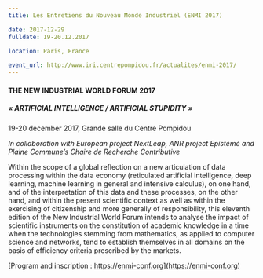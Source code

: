 ```yaml
---
title: Les Entretiens du Nouveau Monde Industriel (ENMI 2017)

date: 2017-12-29
fulldate: 19-20.12.2017

location: Paris, France

event_url: http://www.iri.centrepompidou.fr/actualites/enmi-2017/
---
```


#### THE NEW INDUSTRIAL WORLD FORUM 2017



##### « ARTIFICIAL INTELLIGENCE / ARTIFICIAL STUPIDITY »

19-20 december 2017, Grande salle du Centre Pompidou

*In collaboration with European project NextLeap, ANR project Epistémè and Plaine Commune’s Chaire de Recherche Contributive*


Within the scope of a global reflection on a new articulation of data processing within the data economy (reticulated artificial intelligence, deep learning, machine learning in general and intensive calculus), on one hand, and of the interpretation of this data and these processes, on the other hand, and within the present scientific context as well as within the exercising of citizenship and more generally of responsibility, this eleventh edition of the New Industrial World Forum intends to analyse the impact of scientific instruments on the constitution of academic knowledge in a time when the technologies stemming from mathematics, as applied to computer science and networks, tend to establish themselves in all domains on the basis of efficiency criteria prescribed by the markets.

[Program and inscription : https://enmi-conf.org](https://enmi-conf.org)
